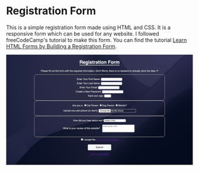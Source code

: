 # Registration Form

This is a simple registration form made using HTML and CSS. It is a responsive form which can be used for any website. I followed freeCodeCamp's tutorial to make this form. You can find the tutorial [Learn HTML Forms by Building a Registration Form](https://www.freecodecamp.org/learn/2022/responsive-web-design/#learn-html-forms-by-building-a-registration-form).

![Thumbnail](assets/thumbnail.png)